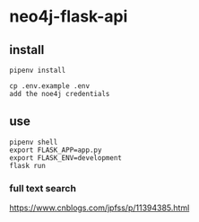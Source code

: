 # neo4j-flask-api

## install 

```commandline
pipenv install

cp .env.example .env
add the noe4j credentials
```

## use

```commandline
pipenv shell
export FLASK_APP=app.py
export FLASK_ENV=development
flask run
```

### full text search

https://www.cnblogs.com/jpfss/p/11394385.html
